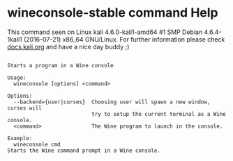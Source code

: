 # wineconsole-stable command Help
 
 This command seen on Linux kali 4.6.0-kali1-amd64 #1 SMP Debian 4.6.4-1kali1 (2016-07-21) x86_64 GNU/Linux. For further information please check [docs.kali.org](docs.kali.org) and have a nice day buddy ;) 

~~~

Starts a program in a Wine console

Usage:
  wineconsole [options] <command>

Options:
  --backend={user|curses}  Choosing user will spawn a new window, curses will
                           try to setup the current terminal as a Wine console.
  <command>                The Wine program to launch in the console.

Example:
  wineconsole cmd
Starts the Wine command prompt in a Wine console.


~~~
